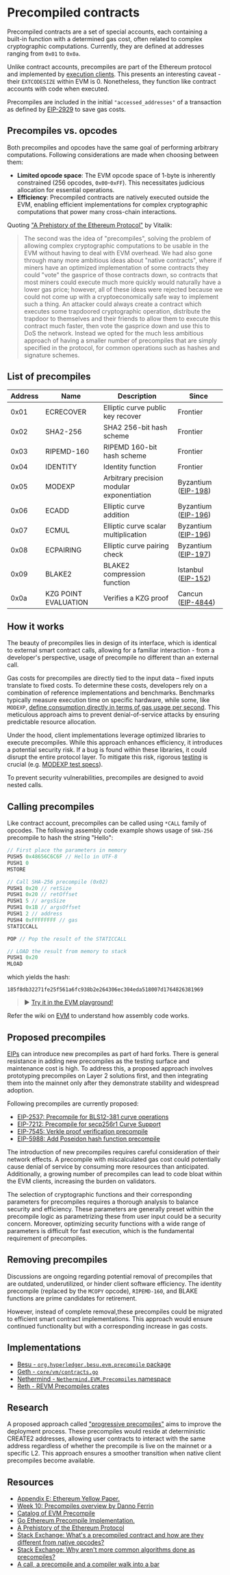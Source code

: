 # Precompiled contracts

Precompiled contracts are a set of special accounts, each containing a built-in function with a determined gas cost, often related to complex cryptographic computations. Currently, they are defined at addresses ranging from `0x01` to `0x0a`.

Unlike contract accounts, precompiles are part of the Ethereum protocol and implemented by [execution clients](/wiki/EL/el-clients.md). This presents an interesting caveat - their `EXTCODESIZE` within EVM is 0. Nonetheless, they function like contract accounts with code when executed.

Precompiles are included in the initial `"accessed_addresses"` of a transaction as defined by [EIP-2929](https://eips.ethereum.org/EIPS/eip-2929) to save gas costs.

## Precompiles vs. opcodes

Both precompiles and opcodes have the same goal of performing arbitrary computations. Following considerations are made when choosing between them:

- **Limited opcode space**: The EVM opcode space of 1-byte is inherently constrained (256 opcodes, `0x00`-`0xFF`). This necessitates judicious allocation for essential operations.
- **Efficiency**: Precompiled contracts are natively executed outside the EVM, enabling efficient implementations for complex cryptographic computations that power many cross-chain interactions.

Quoting ["A Prehistory of the Ethereum Protocol"](https://vitalik.eth.limo/general/2017/09/14/prehistory.html) by Vitalik:

> The second was the idea of "precompiles", solving the problem of allowing complex cryptographic computations to be usable in the EVM without having to deal with EVM overhead. We had also gone through many more ambitious ideas about "native contracts", where if miners have an optimized implementation of some contracts they could "vote" the gasprice of those contracts down, so contracts that most miners could execute much more quickly would naturally have a lower gas price; however, all of these ideas were rejected because we could not come up with a cryptoeconomically safe way to implement such a thing. An attacker could always create a contract which executes some trapdoored cryptographic operation, distribute the trapdoor to themselves and their friends to allow them to execute this contract much faster, then vote the gasprice down and use this to DoS the network. Instead we opted for the much less ambitious approach of having a smaller number of precompiles that are simply specified in the protocol, for common operations such as hashes and signature schemes.

## List of precompiles

| Address | Name                 | Description                                | Since                                                         |
| ------- | -------------------- | ------------------------------------------ | ------------------------------------------------------------- |
| 0x01    | ECRECOVER            | Elliptic curve public key recover          | Frontier                                                      |
| 0x02    | SHA2-256             | SHA2 256-bit hash scheme                   | Frontier                                                      |
| 0x03    | RIPEMD-160           | RIPEMD 160-bit hash scheme                 | Frontier                                                      |
| 0x04    | IDENTITY             | Identity function                          | Frontier                                                      |
| 0x05    | MODEXP               | Arbitrary precision modular exponentiation | Byzantium ([EIP-198](https://eips.ethereum.org/EIPS/eip-198)) |
| 0x06    | ECADD                | Elliptic curve addition                    | Byzantium ([EIP-196](https://eips.ethereum.org/EIPS/eip-196)) |
| 0x07    | ECMUL                | Elliptic curve scalar multiplication       | Byzantium ([EIP-196](https://eips.ethereum.org/EIPS/eip-196)) |
| 0x08    | ECPAIRING            | Elliptic curve pairing check               | Byzantium ([EIP-197](https://eips.ethereum.org/EIPS/eip-197)) |
| 0x09    | BLAKE2               | BLAKE2 compression function                | Istanbul ([EIP-152](https://eips.ethereum.org/EIPS/eip-152))  |
| 0x0a    | KZG POINT EVALUATION | Verifies a KZG proof                       | Cancun ([EIP-4844](https://eips.ethereum.org/EIPS/eip-4844))  |

## How it works

The beauty of precompiles lies in design of its interface, which is identical to external smart contract calls, allowing for a familiar interaction - from a developer's perspective, usage of precompile no different than an external call.

Gas costs for precompiles are directly tied to the input data – fixed inputs translate to fixed costs. To determine these costs, developers rely on a combination of reference implementations and benchmarks. Benchmarks typically measure execution time on specific hardware, while some, like `MODEXP`, [define consumption directly in terms of gas usage per second](https://eips.ethereum.org/EIPS/eip-2565#1-modify-computational-complexity-formula-to-better-reflect-the-computational-complexity). This meticulous approach aims to prevent denial-of-service attacks by ensuring predictable resource allocation.

Under the hood, client implementations leverage optimized libraries to execute precompiles. While this approach enhances efficiency, it introduces a potential security risk. If a bug is found within these libraries, it could disrupt the entire protocol layer. To mitigate this risk, rigorous [testing](/wiki/testing/overview.md) is crucial (e.g. [MODEXP test specs](https://github.com/ethereum/execution-spec-tests/tree/main/tests/byzantium/eip198_modexp_precompile)).

To prevent security vulnerabilities, precompiles are designed to avoid nested calls.

## Calling precompiles

Like contract account, precompiles can be called using `*CALL` family of opcodes. The following assembly code example shows usage of `SHA-256` precompile to hash the string "Hello":

```js
// First place the parameters in memory
PUSH5 0x48656C6C6F // Hello in UTF-8
PUSH1 0
MSTORE

// Call SHA-256 precompile (0x02)
PUSH1 0x20 // retSize
PUSH1 0x20 // retOffset
PUSH1 5 // argsSize
PUSH1 0x1B // argsOffset
PUSH1 2 // address
PUSH4 0xFFFFFFFF // gas
STATICCALL

POP // Pop the result of the STATICCALL

// LOAD the result from memory to stack
PUSH1 0x20
MLOAD
```

which yields the hash:

```
185f8db32271fe25f561a6fc938b2e264306ec304eda518007d1764826381969
```

> ▶️ [Try it in the EVM playground!](https://www.evm.codes/playground?fork=cancun&unit=Wei&codeType=Mnemonic&code='~FirsKplaceqparameters%20inYZ5948656C6C6FjHello%20in%20UTF-8w0vMSTOREvv~Call%20SHA-256%20precompilJ%7BV02%7DNSizeNW5QSizewV1BQW2jaddressZ49FFFFFFFFjgasvbPOPjPop_ofqb~LOAD_fromYGo%20stackXvMLOAD'~%2F%2F%20wZ1%20v%5CnqGhJj%20~bSTATICCALLvv_qresulKZvPUSHY%20memoryXwV20WOffsetwV0xQjargsNXjretKt%20Je%20G%20t9%20V%019GJKNQVWXYZ_bjqvw~_)

Refer the wiki on [EVM](/wiki/EL/evm.md) to understand how assembly code works.

## Proposed precompiles

[EIPs](https://eips.ethereum.org/) can introduce new precompiles as part of hard forks. There is general resistance in adding new precompiles as the testing surface and maintenance cost is high. To address this, a proposed approach involves prototyping precompiles on Layer 2 solutions first, and then integrating them into the mainnet only after they demonstrate stability and widespread adoption.

 Following precompiles are currently proposed:

- [EIP-2537: Precompile for BLS12-381 curve operations](https://eips.ethereum.org/EIPS/eip-2537)
- [EIP-7212: Precompile for secp256r1 Curve Support](https://eips.ethereum.org/EIPS/eip-7212)
- [EIP-7545: Verkle proof verification precompile](https://eips.ethereum.org/EIPS/eip-7545)
- [EIP-5988: Add Poseidon hash function precompile](https://eips.ethereum.org/EIPS/eip-5988)

The introduction of new precompiles requires careful consideration of their network effects. A precompile with miscalculated gas cost could potentially cause denial of service by consuming more resources than anticipated. Additionally, a growing number of precompiles can lead to code bloat within the EVM clients, increasing the burden on validators.

The selection of cryptographic functions and their corresponding parameters for precompiles requires a thorough analysis to balance security and efficiency. These parameters are generally preset within the precompile logic as parametrizing these from user input could be a security concern. Moreover, optimizing security functions with a wide range of parameters is difficult for fast execution, which is the fundamental requirement of precompiles.

## Removing precompiles

Discussions are ongoing regarding potential removal of precompiles that are outdated, underutilized, or hinder client software efficiency. The identity precompile (replaced by the `MCOPY` opcode), `RIPEMD-160`, and BLAKE functions are prime candidates for retirement.

However, instead of complete removal,these precompiles could be migrated to efficient smart contract implementations. This approach would ensure continued functionality but with a corresponding increase in gas costs.

## Implementations

- [Besu - `org.hyperledger.besu.evm.precompile` package](https://github.com/hyperledger/besu/tree/3d5f45c35ffce4b5173b2ce5972827f9634317d6/evm/src/main/java/org/hyperledger/besu/evm/precompile)
- [Geth - `core/vm/contracts.go`](https://github.com/ethereum/go-ethereum/blob/b2b0e1da8cac279bf0466885d1abdc5d93402f41/core/vm/contracts.go)
- [Nethermind - `Nethermind.EVM.Precompiles` namespace](https://github.com/NethermindEth/nethermind/tree/f3edf2503d2637a37f8b509924e10f88491ddd6e/src/Nethermind/Nethermind.Evm/Precompiles)
- [Reth - REVM Precompiles crates](https://github.com/bluealloy/revm/tree/1ca3d39f6a9e9778f8eb0fcb74fe529345a531b4/crates/precompile/src)

## Research

A proposed approach called ["progressive precompiles"](https://ethereum-magicians.org/t/eip-proposal-create2-contract-factory-precompile-for-deployment-at-consistent-addresses-across-networks/6083/26) aims to improve the deployment process. These precompiles would reside at deterministic CREATE2 addresses, allowing user contracts to interact with the same address regardless of whether the precompile is live on the mainnet or a specific L2. This approach ensures a smoother transition when native client precompiles become available.

## Resources

- [Appendix E: Ethereum Yellow Paper.](https://ethereum.github.io/yellowpaper/paper.pdf)
- [Week 10: Precompiles overview by Danno Ferrin](/eps/week10-dev.md)
- [Catalog of EVM Precompile](https://github.com/shemnon/precompiles/)
- [Go Ethereum Precompile Implementation.](https://github.com/ethereum/go-ethereum/blob/master/core/vm/contracts.go)
- [A Prehistory of the Ethereum Protocol](https://vitalik.eth.limo/general/2017/09/14/prehistory.html)
- [Stack Exchange: What's a precompiled contract and how are they different from native opcodes?](https://ethereum.stackexchange.com/questions/440/whats-a-precompiled-contract-and-how-are-they-different-from-native-opcodes)
- [Stack Exchange: Why aren't more common algorithms done as precompiles?](https://ethereum.stackexchange.com/questions/155787/why-arent-more-common-algorithms-done-as-precompiles)
- [A call, a precompile and a compiler walk into a bar](https://blog.theredguild.org/a-call-a-precompile-and-a-compiler-walk-into-a-bar/)
